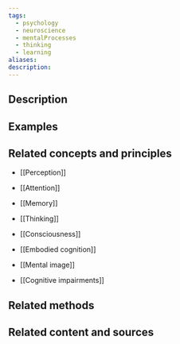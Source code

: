 ```yaml
---
tags:
  - psychology
  - neuroscience
  - mentalProcesses
  - thinking
  - learning
aliases: 
description:
---
```


## Description


## Examples 


## Related concepts and principles
- [[Perception]]
- [[Attention]]
- [[Memory]]
- [[Thinking]]
- [[Consciousness]]

- [[Embodied cognition]]
- [[Mental image]]

- [[Cognitive impairments]]

## Related methods


## Related content and sources
